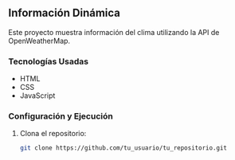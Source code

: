 ## Información Dinámica

Este proyecto muestra información del clima utilizando la API de OpenWeatherMap.

### Tecnologías Usadas

- HTML
- CSS
- JavaScript

### Configuración y Ejecución

1. Clona el repositorio:
   ```sh
   git clone https://github.com/tu_usuario/tu_repositorio.git

